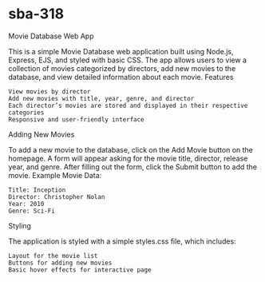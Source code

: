 # sba-318

Movie Database Web App

This is a simple Movie Database web application built using Node.js, Express, EJS, and styled with basic CSS. The app allows users to view a collection of movies categorized by directors, add new movies to the database, and view detailed information about each movie.
Features

    View movies by director
    Add new movies with title, year, genre, and director
    Each director’s movies are stored and displayed in their respective categories
    Responsive and user-friendly interface

Adding New Movies

To add a new movie to the database, click on the Add Movie button on the homepage. A form will appear asking for the movie title, director, release year, and genre. After filling out the form, click the Submit button to add the movie.
Example Movie Data:

    Title: Inception
    Director: Christopher Nolan
    Year: 2010
    Genre: Sci-Fi

Styling

The application is styled with a simple styles.css file, which includes:

    Layout for the movie list
    Buttons for adding new movies
    Basic hover effects for interactive page
